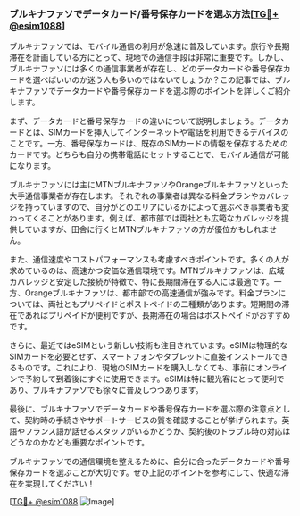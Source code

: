 ### ブルキナファソでデータカード/番号保存カードを選ぶ方法[[TG💪+ @esim1088](https://t.me/s/esim1088)]

ブルキナファソでは、モバイル通信の利用が急速に普及しています。旅行や長期滞在を計画している方にとって、現地での通信手段は非常に重要です。しかし、ブルキナファソには多くの通信事業者が存在し、どのデータカードや番号保存カードを選べばいいのか迷う人も多いのではないでしょうか？この記事では、ブルキナファソでデータカードや番号保存カードを選ぶ際のポイントを詳しくご紹介します。

まず、データカードと番号保存カードの違いについて説明しましょう。データカードとは、SIMカードを挿入してインターネットや電話を利用できるデバイスのことです。一方、番号保存カードは、既存のSIMカードの情報を保存するためのカードです。どちらも自分の携帯電話にセットすることで、モバイル通信が可能になります。

ブルキナファソには主にMTNブルキナファソやOrangeブルキナファソといった大手通信事業者が存在します。それぞれの事業者は異なる料金プランやカバレッジを持っていますので、自分がどのエリアにいるかによって選ぶべき事業者も変わってくることがあります。例えば、都市部では両社とも広範なカバレッジを提供していますが、田舎に行くとMTNブルキナファソの方が優位かもしれません。

また、通信速度やコストパフォーマンスも考慮すべきポイントです。多くの人が求めているのは、高速かつ安価な通信環境です。MTNブルキナファソは、広域カバレッジと安定した接続が特徴で、特に長期間滞在する人には最適です。一方、Orangeブルキナファソは、都市部での高速通信が強みです。料金プランについては、両社ともプリペイドとポストペイドの二種類があります。短期間の滞在であればプリペイドが便利ですが、長期滞在の場合はポストペイドがおすすめです。

さらに、最近ではeSIMという新しい技術も注目されています。eSIMは物理的なSIMカードを必要とせず、スマートフォンやタブレットに直接インストールできるものです。これにより、現地のSIMカードを購入しなくても、事前にオンラインで予約して到着後にすぐに使用できます。eSIMは特に観光客にとって便利であり、ブルキナファソでも徐々に普及しつつあります。

最後に、ブルキナファソでデータカードや番号保存カードを選ぶ際の注意点として、契約時の手続きやサポートサービスの質を確認することが挙げられます。英語やフランス語が話せるスタッフがいるかどうか、契約後のトラブル時の対応はどうなのかなども重要なポイントです。

ブルキナファソでの通信環境を整えるために、自分に合ったデータカードや番号保存カードを選ぶことが大切です。ぜひ上記のポイントを参考にして、快適な滞在を実現してください！

[[TG💪+ @esim1088](https://t.me/s/esim1088) ![Image](https://i.postimg.cc/Y0z9fWf4/image.png)]